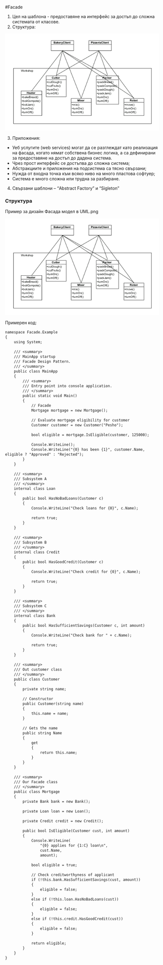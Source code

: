 
#Facade
1.	Цел на шаблона  - предоставяне на интерфейс за достъп до сложна системата от класове.
2.	Структура:
 
<p align="center"><a href="https://github.com/tddold/Telerik-Academy/blob/master/Programming%20with%20C%23/4.%20High-Quality-Code/HW/17.%20Design%20Patterns/Homework/Structural/Picture/Facade.png"><img src="https://github.com/tddold/Telerik-Academy/blob/master/Programming%20with%20C%23/4.%20High-Quality-Code/HW/17.%20Design%20Patterns/Homework/Structural/Picture/Facade.png" /></a></p>

3.	Приложения: 
 -  Уеб услугите (web services) могат да се разглеждат като реализация на фасада, когато нямат собствена бизнес логика, а са дефинирани за предоставяне на достъп до дадена система.
 - Чрез прост интерфейс се достъпва до сложна система;
 - Абстракциите и приложения на подсистема са тясно свързани;
 - Нужда от входна точка към всяко ниво на много пластова софтуер;
 - Система е много сложна или трудна за разбиране.
4.	Свързани шаблони – “Abstract Factory” и “Sigleton”

### Структура
Пример за дизайн Фасада модел в UML.png
<p align="center"><a href="https://github.com/tddold/Telerik-Academy/blob/master/Programming%20with%20C%23/4.%20High-Quality-Code/HW/17.%20Design%20Patterns/Homework/Picture/Facade.png"><img src="https://github.com/tddold/Telerik-Academy/blob/master/Programming%20with%20C%23/4.%20High-Quality-Code/HW/17.%20Design%20Patterns/Homework/Picture/Facade.png" /></a></p>

Примерен код:
```
namespace Facade.Example
{
    using System;

    /// <summary>
    /// MainApp startup
    /// Facade Design Pattern.
    /// </summary>
    public class MainApp
    {
        /// <summary>
        /// Entry point into console application.
        /// </summary>
        public static void Main()
        {
            // Facade
            Mortgage mortgage = new Mortgage();

            // Evaluate mortgage eligibility for customer
            Customer customer = new Customer("Pesho");

            bool eligible = mortgage.IsEligible(customer, 125000);

            Console.WriteLine();
            Console.WriteLine("{0} has been {1}", customer.Name, eligible ? "Approved" : "Rejected");
        }
    }
    
    /// <summary>
    /// Subsystem A
    /// </summary>
    internal class Loan
    {
        public bool HasNoBadLoans(Customer c)
        {
            Console.WriteLine("Check loans for {0}", c.Name);

            return true;
        }
    }
    
    /// <summary>
    /// Subsystem B
    /// </summary>
    internal class Credit
    {
        public bool HasGoodCredit(Customer c)
        {
            Console.WriteLine("Check credit for {0}", c.Name);

            return true;
        }
    }
    
    /// <summary>
    /// Subsystem C
    /// </summary>
    internal class Bank
    {
        public bool HasSufficientSavings(Customer c, int amount)
        {
            Console.WriteLine("Check bank for " + c.Name);

            return true;
        }
    }
    
    /// <summary>
    /// Out customer class
    /// </summary>
    public class Customer
    {
        private string name;

        // Constructor
        public Customer(string name)
        {
            this.name = name;
        }

        // Gets the name
        public string Name
        {
            get
            {
                return this.name;
            }
        }
    }
    
    /// <summary>
    /// Our Facade class
    /// </summary>
    public class Mortgage
    {
        private Bank bank = new Bank();

        private Loan loan = new Loan();

        private Credit credit = new Credit();

        public bool IsEligible(Customer cust, int amount)
        {
            Console.WriteLine(
                "{0} applies for {1:C} loan\n",
                cust.Name, 
                amount);

            bool eligible = true;

            // Check creditworthyness of applicant
            if (!this.bank.HasSufficientSavings(cust, amount))
            {
                eligible = false;
            }
            else if (!this.loan.HasNoBadLoans(cust))
            {
                eligible = false;
            }
            else if (!this.credit.HasGoodCredit(cust))
            {
                eligible = false;
            }

            return eligible;
        }
    }
}

```
